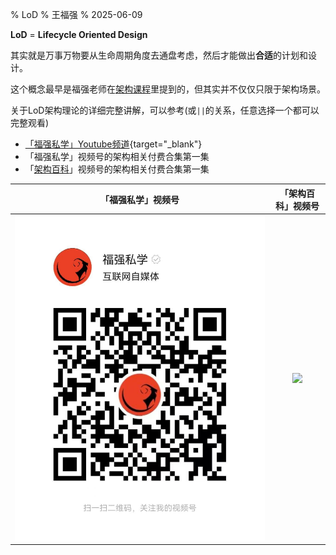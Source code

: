% LoD
% 王福强
% 2025-06-09

**LoD** = **Lifecycle Oriented Design**

其实就是万事万物要从生命周期角度去通盘考虑，然后才能做出**合适**的计划和设计。

这个概念最早是福强老师在[架构课程](/arch.html)里提到的，但其实并不仅仅只限于架构场景。

关于LoD架构理论的详细完整讲解，可以参考(或`||`的关系，任意选择一个都可以完整观看)

- [「福强私学」Youtube频道](https://youtu.be/bmRPzoK6gzw){target="_blank"}
- 「福强私学」视频号的架构相关付费合集第一集
- 「[架构百科](https://jiagoubaike.com/)」视频号的架构相关付费合集第一集


| 「福强私学」视频号  | 「架构百科」视频号 | 
|:-------------: |:---------------:|
| ![](../images/sph.jpg) | ![](https://jiagoubaike.com/images/sph_jiagoubaike.jpg) | 





